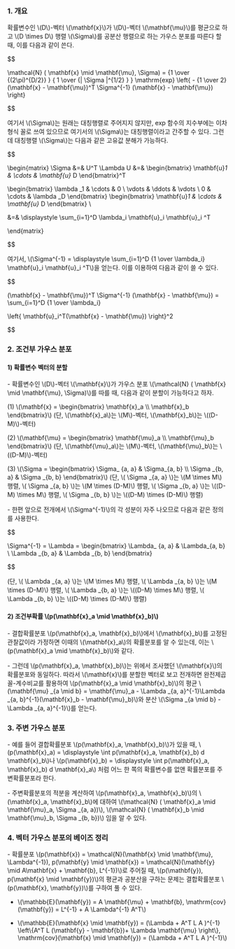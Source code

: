 ### 1. 개요

확률변수인 \\(D\\)-벡터 \\(\mathbf{x}\\)가 \\(D\\)-벡터 \\(\mathbf{\mu}\\)를 평균으로 하고 \\(D \times D\\) 행렬 \\(\Sigma\\)를 공분산 행렬으로 하는 가우스 분포를 따른다 할 때, 이를 다음과 같이 쓴다.

$$

\mathcal{N} ( \mathbf{x} \mid \mathbf{\mu}, \Sigma) = {1 \over {(2\pi)^{D/2}} } { 1 \over {\| \Sigma \|^{1/2} } } \mathrm{exp} \left\{ - {1 \over 2} (\mathbf{x} - \mathbf{\mu})^T \Sigma^{-1} (\mathbf{x} - \mathbf{\mu}) \right\}

$$

여기서 \\(\Sigma\\)는 원래는 대칭행렬로 주어지지 않지만, exp 함수의 지수부에는 이차형식 꼴로 쓰여 있으므로 여기서의 \\(\Sigma\\)는 대칭행렬이라고 간주할 수 있다. 그런데 대칭행렬 \\(\Sigma\\)는 다음과 같은 고유값 분해가 가능하다.

$$

\begin{matrix}
\Sigma &=& U^T \Lambda U &=& \begin{bmatrix} \mathbf{u}_1 & \cdots & \mathbf{u}_ D \end{bmatrix}^T 

\begin{bmatrix} 
\lambda _1 & \cdots & 0 \\
\vdots & \ddots & \vdots \\
0 & \cdots & \lambda _D
\end{bmatrix} 
\begin{bmatrix} \mathbf{u}_1 & \cdots & \mathbf{u}_ D \end{bmatrix} \\

&=& \displaystyle \sum_{i=1}^D \lambda_i \mathbf{u}_i \mathbf{u}_i ^T 

\end{matrix}

$$

여기서, \\(\Sigma^{-1} = \displaystyle \sum_{i=1}^D {1 \over \lambda_i} \mathbf{u}_i \mathbf{u}_i ^T\\)을 얻는다. 이를 이용하여 다음과 같이 쓸 수 있다.

$$

(\mathbf{x} - \mathbf{\mu})^T \Sigma^{-1} (\mathbf{x} - \mathbf{\mu})  = \sum_{i=1}^D {1 \over \lambda_i} 

\left\{ \mathbf{u}_i^T(\mathbf{x} - \mathbf{\mu}) \right\}^2



$$




### 2. 조건부 가우스 분포

#### 1) 확률변수 벡터의 분할

\- 확률변수인 \\(D\\)-벡터 \\(\mathbf{x}\\)가 가우스 분포 \\(\mathcal{N} ( \mathbf{x} \mid \mathbf{\mu}, \Sigma)\\)를 따를 때, 다음과 같이 분할이 가능하다고 하자.

(1) \\(\mathbf{x} = \begin{bmatrix} \mathbf{x}_a \\\ \mathbf{x}_b \end{bmatrix}\\) (단, \\(\mathbf{x}_a\\)는 \\(M\\)-벡터, \\(\mathbf{x}_b\\)는 \\((D-M)\\)-벡터)

(2) \\(\mathbf{\mu} = \begin{bmatrix} \mathbf{\mu}_a \\\ \mathbf{\mu}_b \end{bmatrix}\\) (단, \\(\mathbf{\mu}_a\\)는 \\(M\\)-벡터, \\(\mathbf{\mu}_b\\)는 \\((D-M)\\)-벡터)

(3) \\(\Sigma = \begin{bmatrix} \Sigma_ {a, a} & \Sigma_{a, b}  \\\ \Sigma _{b, a} &  \Sigma _{b, b}  \end{bmatrix}\\) (단, \\( \Sigma _{a, a} \\)는 \\(M \times M\\) 행렬, \\( \Sigma _{a, b} \\)는 \\(M \times (D-M)\\) 행렬, \\( \Sigma _{b, a} \\)는 \\((D-M) \times M\\) 행렬, \\( \Sigma _{b, b} \\)는 \\((D-M) \times (D-M)\\) 행렬)


\- 한편 앞으로 전개에서 \\(\Sigma^{-1}\\)의 각 성분이 자주 나오므로 다음과 같은 정의를 사용한다.

$$

\Sigma^{-1} = \Lambda = \begin{bmatrix} \Lambda_ {a, a} &  \Lambda_{a, b}  \\ \Lambda _{b, a} &  \Lambda _{b, b}  \end{bmatrix}


$$

 (단, \\( \Lambda _{a, a} \\)는 \\(M \times M\\) 행렬, \\( \Lambda _{a, b} \\)는 \\(M \times (D-M)\\) 행렬, \\( \Lambda _{b, a} \\)는 \\((D-M) \times M\\) 행렬, \\( \Lambda _{b, b} \\)는 \\((D-M) \times (D-M)\\) 행렬)



#### 2) 조건부확률 \\(p(\mathbf{x}_a \mid \mathbf{x}_b)\\)

\- 결합확률분포 \\(p(\mathbf{x}_a, \mathbf{x}_b)\\)에서 \\(\mathbf{x}_b\\)를 고정된 관찰값이라 가정하면 이때의 \\(\mathbf{x}_a\\)의 확률분포를 알 수 있는데, 이는 \\(p(\mathbf{x}_a \mid \mathbf{x}_b)\\)와 같다.

\- 그런데 \\(p(\mathbf{x}_a, \mathbf{x}_b)\\)는 위에서 조사했던 \\(\mathbf{x}\\)의 확률분포와 동일하다. 따라서 \\(\mathbf{x}\\)를 분할한 벡터로 보고 전개하면 완전제곱꼴-계수비교를 활용하여 \\(p(\mathbf{x}_a \mid \mathbf{x}_b)\\)의 평균 \\(\mathbf{\mu} _{a \mid b} = \mathbf{\mu}_a - \Lambda _{a, a}^{-1}\Lambda _{a, b}^{-1}(\mathbf{x}_b - \mathbf{\mu}_b)\\)와 분산 \\(\Sigma _{a \mid b} - \Lambda _{a, a}^{-1}\\)를 얻는다.



### 3. 주변 가우스 분포

\- 예를 들어 결합확률분포 \\(p(\mathbf{x}_a, \mathbf{x}_b)\\)가 있을 때, \\(p(\mathbf{x}_a) = \displaystyle \int p(\mathbf{x}_a, \mathbf{x}_b) d \mathbf{x}_b\\)나 \\(p(\mathbf{x}_b) = \displaystyle \int p(\mathbf{x}_a, \mathbf{x}_b) d \mathbf{x}_a\\) 처럼 어느 한 쪽의 확률변수를 없앤 확률분포를 주변확률분포라 한다. 

\- 주변확률분포의 적분을 계산하여 \\(p(\mathbf{x}_a, \mathbf{x}_b)\\)의 \\(\mathbf{x}_a, \mathbf{x}_b\\)에 대하여 \\(\mathcal{N} ( \mathbf{x}_a \mid \mathbf{\mu}_a, \Sigma _{a, a})\\), \\(\mathcal{N} ( \mathbf{x}_b \mid \mathbf{\mu}_b, \Sigma _{b, b})\\) 임을 알 수 있다.



### 4. 벡터 가우스 분포의 베이즈 정리

\- 확률분포 \\(p(\mathbf{x}) = \mathcal{N}(\mathbf{x} \mid \mathbf{\mu}, \Lambda^{-1}), p(\mathbf{y} \mid \mathbf{x}) = \mathcal{N}(\mathbf{y} \mid A\mathbf{x} + \mathbf{b}, L^{-1})\\)로 주어질 때, \\(p(\mathbf{y}), p(\mathbf{x} \mid \mathbf{y})\\)의 평균과 공분산을 구하는 문제는 결합확률분포 \\(p(\mathbf{x}, \mathbf{y})\\)를 구하여 풀 수 있다.

- \\(\mathbb{E}(\mathbf{y}) = A \mathbf{\mu} + \mathbf{b}, \mathrm{cov}(\mathbf{y}) = L^{-1} + A \Lambda^{-1} A^T\\)

- \\(\mathbb{E}(\mathbf{x} \mid \mathbf{y}) = (\Lambda + A^T L A )^{-1} \left\\{A^T L (\mathbf{y} - \mathbf{b})+ \Lambda \mathbf{\mu} \right\\}, \mathrm{cov}(\mathbf{x} \mid \mathbf{y}) = (\Lambda + A^T L A )^{-1}\\)
 





